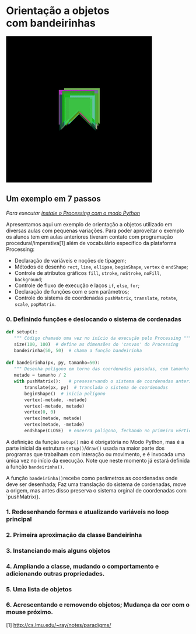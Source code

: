 # Orientação a objetos<br> com bandeirinhas

![output passo quatro](s4.gif)

## Um exemplo em 7 passos
*Para executar [instale o Processing com o modo Python](http://villares.github.io/como-instalar-o-processing-modo-python/)*

Apresentamos aqui um exemplo de orientação a objetos utilizado em diversas aulas com pequenas variações. Para poder aproveitar o exemplo os alunos tem em aulas anteriores tiveram contato com programação procedural/imperativa[1] além de vocabulário específico da plataforma Processing:
* Declaração de variáveis e noções de tipagem;
* Métodos de desenho `rect`, `line`, `ellipse`, `beginShape`, `vertex` e `endShape`;
* Controle de atributos gráficos `fill`, `stroke`, `noStroke`, `noFill`, `background`;
* Controle de fluxo de execução e laços `if`, `else`, `for`;
* Declaração de funções com e sem parâmetros;
* Controle do sistema de coordenadas `pushMatrix`, `translate`, `rotate`, `scale`, `popMatrix`.

### 0. Definindo funções e deslocando o sistema de cordenadas
 ```python
def setup():
    """ Código chamado uma vez no início da execução pelo Processing """
    size(100, 100)  # define as dimensões do 'canvas' do Processing
    bandeirinha(50, 50)  # chama a função bandeirinha
 
def bandeirinha(px, py, tamanho=50):
    """ Desenha polígono em torno das coordenadas passadas, com tamanho padrão 50 """
    metade = tamanho / 2
    with pushMatrix():   # preseservando o sistema de coordenadas anterior,
        translate(px, py)  # translada o sistema de coordenadas
        beginShape()  # inicia polígono
        vertex(-metade, -metade)
        vertex(-metade, metade)
        vertex(0, 0)
        vertex(metade, metade)
        vertex(metade, -metade)
        endShape(CLOSE)  # encerra polígono, fechando no primeiro vértice
```
A definição da função `setup()` não é obrigatória no Modo Python, mas é a parte inicial da estrutura `setup()`/`draw()` usada na maior parte dos programas que trabalham com interação ou movimento, e é invocada uma única vez no início da execução. Note que neste momento já estará definida a função `bandeirinha()`. 

A função `bandeirinha()`recebe como parâmetros as coordenadas onde deve ser desenhada; Faz uma translação do sistema de cordenadas, move a origem, mas antes disso preserva o sistema orginal de coordenadas com `pushMatrix().


### 1. Redesenhando formas e atualizando variáveis no loop principal

### 2. Primeira aproximação da classe Bandeirinha

### 3. Instanciando mais alguns objetos

### 4. Ampliando a classe, mudando o comportamento e adicionando outras propriedades.

### 5. Uma lista de objetos

### 6. Acrescentando e removendo objetos; Mudança da cor com o mouse próximo.

[1] http://cs.lmu.edu/~ray/notes/paradigms/
